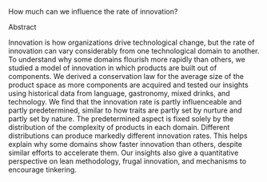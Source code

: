 How much can we influence the rate of innovation?

Abstract

Innovation is how organizations drive technological change, but the rate of innovation can vary considerably
from one technological domain to another. To understand why some domains flourish more rapidly than
others, we studied a model of innovation in which products are built out of components. We derived a conservation law for the average size of the product space as more components are acquired and tested our insights
using historical data from language, gastronomy, mixed drinks, and technology. We find that the innovation
rate is partly influenceable and partly predetermined, similar to how traits are partly set by nurture and partly
set by nature. The predetermined aspect is fixed solely by the distribution of the complexity of products in each
domain. Different distributions can produce markedly different innovation rates. This helps explain why some
domains show faster innovation than others, despite similar efforts to accelerate them. Our insights also give a
quantitative perspective on lean methodology, frugal innovation, and mechanisms to encourage tinkering.